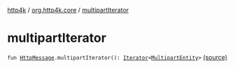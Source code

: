 [http4k](../index.md) / [org.http4k.core](index.md) / [multipartIterator](./multipart-iterator.md)

# multipartIterator

`fun `[`HttpMessage`](-http-message/index.md)`.multipartIterator(): `[`Iterator`](https://kotlinlang.org/api/latest/jvm/stdlib/kotlin.collections/-iterator/index.html)`<`[`MultipartEntity`](-multipart-entity/index.md)`>` [(source)](https://github.com/http4k/http4k/blob/master/http4k-multipart/src/main/kotlin/org/http4k/core/MultipartFormBody.kt#L35)